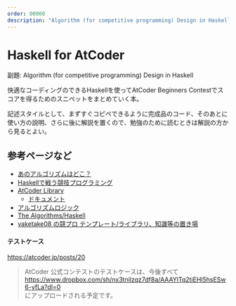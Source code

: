 ```yaml
---
order: 00000
description: "Algorithm (for competitive programming) Design in Haskell"
---
```

# Haskell for AtCoder

副題: Algorithm (for competitive programming) Design in Haskell

快適なコーディングのできるHaskellを使ってAtCoder Beginners Contestでスコアを得るためのスニペットをまとめていく本。

記述スタイルとして、まずすぐコピペできるように完成品のコード、そのあとに使い方の説明、さらに後に解説を置くので、勉強のために読むときは解説の方から見るとよい。

## 参考ページなど

- [あのアルゴリズムはどこ？](https://qiita.com/H20/items/1a066e242815961cd043)
- [Haskellで戦う競技プログラミング](https://lab.miz-ar.info/kyopro-haskell/)
- [AtCoder Library](https://atcoder.jp/posts/517)
  - [ドキュメント](https://atcoder.github.io/ac-library/production/document_ja/)
- [アルゴリズムロジック](https://algo-logic.info/)
- [The Algorithms/Haskell](https://github.com/TheAlgorithms/Haskell)
- [yaketake08 の競プロ テンプレート/ライブラリ、知識等の置き場](https://tjkendev.github.io/procon-library/)

#### テストケース

https://atcoder.jp/posts/20

> AtCoder 公式コンテストのテストケースは、今後すべて  
> https://www.dropbox.com/sh/nx3tnilzqz7df8a/AAAYlTq2tiEHl5hsESw6-yfLa?dl=0  
> にアップロードされる予定です。
